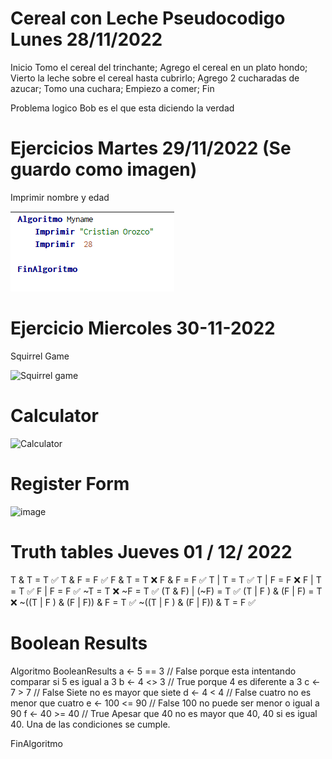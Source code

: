# Cereal con Leche Pseudocodigo Lunes 28/11/2022

Inicio 
  Tomo el cereal del trinchante; 
  Agrego el cereal en un plato hondo;
  Vierto la leche sobre el cereal hasta cubrirlo;
  Agrego 2 cucharadas de azucar;
  Tomo una cuchara; 
 Empiezo a comer;
Fin

Problema logico 
Bob es el que esta diciendo la verdad


# Ejercicios Martes 29/11/2022 (Se guardo como imagen)
Imprimir nombre y edad  

![image](https://github.com/Corozco777/Core-code-Week-2/blob/main/Imprimir%20Nombre%20y%20Edad.PNG?raw=true)

# Ejercicio Miercoles 30-11-2022

Squirrel Game

![Squirrel game](https://user-images.githubusercontent.com/116478599/204936540-35fe3ad7-ab51-49b8-b1ac-140d8b3ba94e.PNG)

# Calculator 

![Calculator](https://user-images.githubusercontent.com/116478599/204949892-f4555269-6f42-4feb-a27d-837ae937d5c6.PNG)

# Register Form
![image](https://user-images.githubusercontent.com/116478599/204956725-d4ce16e8-25e5-441d-8fed-75c454795902.png)

# Truth tables Jueves 01 / 12/ 2022

T & T = T ✅
T & F = F  ✅
F & T = T  ❌
F & F = F ✅
T | T = T ✅
T | F = F ❌
F | T = T ✅
F | F = F ✅
~T = T ❌
~F = T ✅
(T & F) | (~F) = T ✅
(T | F ) & (F | F) = T ❌
~((T | F ) & (F | F)) & F = T ✅
~((T | F ) & (F | F)) & T = F ✅

# Boolean Results
Algoritmo BooleanResults
	a <- 5 == 3 // False porque esta intentando comparar si 5 es igual a 3 
	b <- 4 <> 3 // True porque 4 es diferente a 3 
	c <- 7 > 7 // False Siete no es mayor que siete 
	d <- 4 < 4 // False cuatro no es menor que cuatro
	e <- 100 <= 90 // False 100 no puede ser menor o igual a 90 
	f <- 40 >= 40 // True Apesar que 40 no es mayor que 40, 40 si es igual 40. Una de las condiciones se cumple. 

FinAlgoritmo





